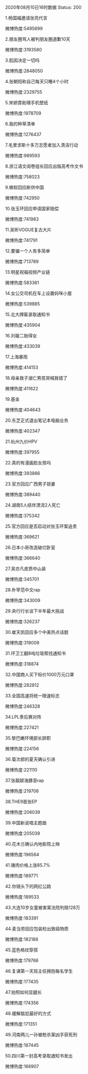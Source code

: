 2020年08月10日16时数据
Status: 200

1.杨国福邀请张亮代言

微博热度:5495699

2.朋友圈骂人被判朋友圈道歉10天

微博热度:3193580

3.肌因决定一切吗

微博热度:2848050

4.张朝阳称自己每天只睡4个小时

微博热度:2329755

5.宋妍霏助理手机壁纸

微博热度:1978709

6.我的种草清单

微博热度:1276437

7.毛里求斯十多万志愿者加入清洁行动

微博热度:989593

8.浙江语文阅卷组长回应出版高考作文书

微博热度:758023

9.微软回应断供中国

微博热度:742950

10.张玉环回应申请国家赔偿

微博热度:741983

11.吴昕VOGUE复古大片

微博热度:741791

12.要骗一个人有多简单

微博热度:713789

13.明星祝福视频产业链

微博热度:583361

14.女公交司机在车上设置妈咪小屋

微博热度:539885

15.北大牌匾录取通知书

微博热度:435904

16.刘璇二胎得女

微博热度:433039

17.上海暴雨

微博热度:414153

18.母亲救子溺亡男孩哭喊我错了

微博热度:411622

19.基金

微博热度:404643

20.东芝正式退出笔记本电脑业务

微博热度:402347

21.杭州九价HPV

微博热度:397955

22.真的有漫画脸女孩吗

微博热度:393866

23.官方回应广西男子锁妻

微博热度:389440

24.湖南5人结伴漂流2人死亡

微博热度:375342

25.官方回应是否启动对张玉环案追责

微博热度:369621

26.日本小哥改造破烂卧室

微博热度:366640

27.吴亦凡皮质中山装

微博热度:345701

28.朴宰范中文rap

微博热度:343009

29.央行行长谈下半年最大挑战

微博热度:326237

30.崔天凯回应多个中美热点话题

微博热度:319009

31.环卫工翻8吨垃圾帮找通知书

微博热度:318874

32.中国商人买下标价1000万元口罩

微博热度:282812

33.全国高速将统一限速标志

微博热度:246328

34.LPL季后赛对阵

微博热度:227421

35.黎巴嫩环境部长辞职

微博热度:224156

36.菊次郎的夏天确认引进

微博热度:221110

37.张靓颖海豚音rap

微博热度:219706

38.THE9首张EP

微博热度:206039

39.中国新说唱主题曲

微博热度:205039

40.花木兰确认内地影院上映

微博热度:196564

41.猪肉价格上涨85.7%

微博热度:189771

42.你镜头下的网红公路

微博热度:189533

43.大连10岁女童被害案法院判赔128万

微博热度:183391

44.麦当劳回应包装检出致癌物质

微博热度:182188

45.蓝色格纹穿搭

微博热度:179766

46.复课第一天班主任拥抱每名学生

微博热度:177435

47.拍照如何显腿长

微博热度:174356

48.缓解尴尬最好的方式

微博热度:171351

49.河南两儿一孙被枪杀案凶手获死刑

微博热度:167445

50.四川第一封高考录取通知书发出

微博热度:166907

